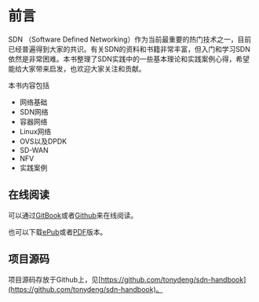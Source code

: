 # 前言

SDN （Software Defined Networking）作为当前最重要的热门技术之一，目前已经普遍得到大家的共识。有关SDN的资料和书籍非常丰富，但入门和学习SDN依然是非常困难。本书整理了SDN实践中的一些基本理论和实践案例心得，希望能给大家带来启发，也欢迎大家关注和贡献。

本书内容包括

- 网络基础
- SDN网络
- 容器网络
- Linux网络
- OVS以及DPDK
- SD-WAN
- NFV
- 实践案例


## 在线阅读

可以通过[GitBook](https://tonydeng.gitbooks.io/sdn-handbook)或者[Github](https://github.com/tonydeng/sdn-handbook)来在线阅读。

也可以下载[ePub](https://www.gitbook.com/download/epub/book/tonydeng/sdn-handbook)或者[PDF]((https://www.gitbook.com/download/pdf/book/tonydeng/sdn-handbook))版本。

## 项目源码

项目源码存放于Github上，见[https://github.com/tonydeng/sdn-handbook](https://github.com/tonydeng/sdn-handbook)。
